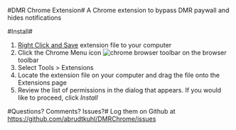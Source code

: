 #DMR Chrome Extension#
A Chrome extension to bypass DMR paywall and hides notifications

#Install#
1. [Right Click and Save](https://raw.github.com/abrudtkuhl/DMRChrome/master/package/DMRChrome.crx) extension file to your computer
2. Click the Chrome Menu icon ![chrome browser toolbar](https://storage.googleapis.com/support-kms-prod/SNP_2696434_en_v1) on the browser toolbar
3. Select Tools > Extensions
4. Locate the extension file on your computer and drag the file onto the Extensions page
5. Review the list of permissions in the dialog that appears. If you would like to proceed, click *Install*

#Questions? Comments? Issues?#
Log them on Github at https://github.com/abrudtkuhl/DMRChrome/issues